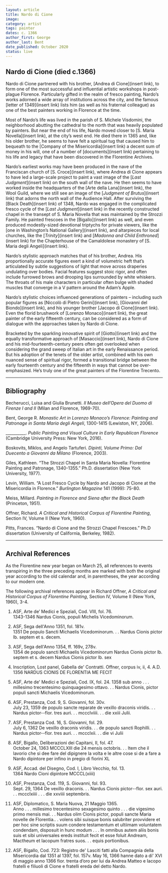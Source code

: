```yaml
---
layout: article
title: Nardo di Cione
image:
category: artist 
tags: painter
dates: c. 1366
author_first: George
author_last: Bent
date_published: October 2020
status: live
---
```


## Nardo di Cione (died c.1366)

Nardo di Cione partnered with his brother, [Andrea di Cione](insert link), to form one of the most successful and influential artistic workshops in post-plague Florence. Particularly gifted in the realm of fresco painting, Nardo’s works adorned a wide array of institutions across the city, and the famous [letter of 1349](insert link) lists him (as well as his fraternal colleague) as one of the best painters working in Florence at the time.

<!-- more -->

Most of Nardo’s life was lived in the parish of S. Michele Visdomini, the neighborhood abutting the cathedral to the north that was heavily populated by painters. But near the end of his life, Nardo moved closer to [S. Maria Novella](insert link), at the city’s west end. He died there in 1365 and, like his older brother, he seems to have felt a spiritual tug that caused him to bequeath to the [Company of the Misericordia](insert link) a decent sum of money in his will, one of a number of [documents](insert link) pertaining to his life and legacy that have been discovered in the Florentine Archives.

Nardo’s earliest works may have been produced in the nave of the Franciscan church of [S. Croce](insert link), where Andrea di Cione appears to have led a large-scale project to paint a vast image of the [*Last Judgment*](insert link) on the south wall of the nave. He then seems to have worked inside the headquarters of the [Arte della Lana](insert link), the Wool Guild, where we still see an image of the [*Judgment of Brutus*](insert link) that adorns the north wall of the Audience Hall. After surviving the [Black Death](insert link) of 1348, Nardo was engaged in the complicated fresco cycle of the [*Last Judgment*](insert link) in the recently constructed chapel in the transept of S. Maria Novella that was maintained by the Strozzi Family. He painted frescoes in the [Bigallo](insert link) as well, and even produced modestly-sized devotional triptychs for private viewers, like the [one in Washington’s National Gallery](insert link), and altarpieces for local churches, like the [*Trinity*](insert link) and [*Madonna and Child Enthroned*](insert link) for the Chapterhouse of the Camaldolese monastery of [S. Maria degli Angeli](insert link).

Nardo’s stylistic approach matches that of his brother, Andrea. His proportionally accurate figures exert a kind of volumetric heft that’s articulated by subtle suggestions of light that move across draperies undulating over bodies. Facial features suggest stoic rigor, and often include furrowed brows and drooping lips surrounded by white whiskers. The throats of his male characters in particular often bulge with shaded muscles that converge in a V pattern around the Adam’s Apple.

Nardo’s stylistic choices influenced generations of painters – including such popular figures as [Niccolò di Pietro Gerini](insert link), [Giovanni del Biondo](insert link), and his younger brother [Jacopo di Cione](insert link). Even the florid brushwork of [Lorenzo Monaco](insert link), the great painter of the early fifteenth century, can be considered as a form of dialogue with the approaches taken by Nardo di Cione.

Bracketed by the sparkling innovative spirit of [Giotto](insert link) and the equally transformative approach of [Masaccio](insert link), Nardo di Cione and his mid-fourteenth-century peers often get overlooked when considering the grand sweep of Italian art in the early Renaissance period. But his adoption of the tenets of the older artist, combined with his own nuanced sense of spiritual rigor, formed a transitional bridge between the early fourteenth century and the fifteenth in ways that cannot be over-emphasized. He’s truly one of the great painters of the Florentine Trecento.

---
## Bibliography

Becherucci, Luisa and Giulia Brunetti. *Il Museo dell’Opera del Duomo di Firenze I and II* (Milan and Florence, 1969-70).

Bent, George R. *Monastic Art in Lorenzo Monaco’s Florence: Painting and Patronage in Santa Maria degli Angeli*, 1300-1415 (Lewiston, NY, 2006).

__________. *Public Painting and Visual Culture in Early Republican Florence* (Cambridge University Press: New York, 2016).

Boskovits, Miklos, and Angelo Tartuferi. *Dipinti, Volume Primo: Dal Duecento a Giovanni da Milano* (Florence, 2003).

Giles, Kathleen. “The Strozzi Chapel in Santa Maria Novella: Florentine Painting and Patronage, 1340-1355.” Ph.D. dissertation (New York University, 1977).

Levin, William. “A Lost Fresco Cycle by Nardo and Jacopo di Cione at the Misericordia in Florence.” *Burlington Magazine* 141 (1999): 75-80.

Meiss, Millard. *Painting in Florence and Siena after the Black Death* (Princeton, 1951).

Offner, Richard. *A Critical and Historical Corpus of Florentine Painting*, Section IV, Volume II (New York, 1960).

Pitts, Frances. “Nardo di Cione and the Strozzi Chapel Frescoes.” Ph.D dissertation (University of California, Berkeley, 1982).

---

## Archival References 

As the Florentine new year began on March 25, all references to events transpiring in the three preceding months are marked with both the original year according to the old calendar and, in parentheses, the year according to our modern one.

The following archival references appear in Richard Offner, *A Critical and Historical Corpus of Florentine Painting*, Section IV, Volume II (New York, 1960), 3-4.

1. ASF, Arte de’ Medici e Speziali, Cod. VIII, fol. 76.  
1343-1346
Nardus Cionis, populi Michelis Vicedominorum.

2. ASF, Sega dell'Anno 1351, fol. 181v.  
1351
De populo Sancti Michaelis Vicedominorum. . . Nardus Cionis pictor lb. septem et s. decem.

3. ASF, Sega dell'Anno 1354, ff. 169v, 278v.   
1354
de populo sancti Michaelis Vicedominorum
Nardus Cionis pictor lb. septem et s. decem
Nardus Cionis pictor lb. sex

4. Inscription, Lost panel,  Gabella de' Contratti.  Offner, corpus iv, ii, 4.
A.D. 1356 NARDUS CIONIS DE FLORENTIA ME FECIT

5. ASF, Arte de' Medici e Speziali, Cod. IX, fol. 24.
1358
sub anno . . . millesimo trecentesimo quinquagesimo ottavo. . . Nardus Cionis, pictor populi sancti Michaelis Vicedominorum.

6. ASF, Prestanza, Cod. 9, S. Giovanni, fol. 30v.   
July 23, 1359
de populo sancte reparate de vexillo draconis viridis. . . Nardus pictor--flor. tres auri. . . mccclviiii. . . die xxiii Julii.

7. ASF, Prestanza Cod. 16, S. Giovanni, fol. 29.   
July 6, 1362
De vexillo draconis viridis. . . de populo sancti Rophilli. . . Nardus pictor--flor. tres auri. . . mccclxii. . . die vi Julii

8. ASF, Bigallo, Deliberazioni dei Capitani, II, fol. 47.   
October 24, 1363
MCCCLXIII die 24 mensis octobris. . . Item che il lavorio che si dee fare del dipignere la volta e le altre cose si de a fare a Nardo dipintore per infino in pregio di fiorini XL

9. ASF, Accad. del Disegno, Cod. I, Libro Vecchio, fol. 13.    
1364
Nardo Cioni dipintore MCCCL(xiiii)

10. ASF, Prestanza, Cod. 119, S. Giovanni, fol. 93.   
Sept. 29, 1364
De vexillo draconis. . . Nardus Cionis pictor--flor. sex auri. . . mccclxiiii . . . die xxviiii septembris.

11. ASF, Diplomatico, S. Maria Nuova, 21 Maggio 1365.  
Anno . . . millesimo trecentesimo sexagesimo quinto . . . die vigesimo primo mensis mai. . . Nardus olim Cionis pictor, populi sancte Maria novelle de Florentia.. . volens sibi suisque bonis salubriter provvidere et per hoc sine scriptis suum condere testamentum et ultiimam voluntatem condendam, disposuit in hunc modum . . . In omnibus autem aliis bonis suis et sibi universales ereds instituit fecit et esse foluit Andream, Mactheum et Iacopum fratres suos. . . equis portionibus.

12. ASF, Bigallo, Cod. 723: Registro de' Lasciti fatti alla Compagnia della Misericordia dal 1351 al 1397, fol. 157v.
May 16, 1366
hanne dato a di' XVI di maggio anno 1366 fior. trenta d’oro per lui da Andrea Matteo e Iacopo fratelli e filiuoli di Cione e fratelli ereda del detto Nardo.
